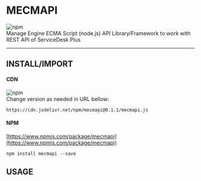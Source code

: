 # MECMAPI
![npm](https://img.shields.io/npm/v/mecmapi?label=npm%40latest&logo=MECMAPI)  
Manage Engine ECMA Script (node.js) API Library/Framework to work with REST API of ServiceDesk Plus




---

## INSTALL/IMPORT
#### CDN
![npm](https://img.shields.io/npm/v/mecmapi?label=MECMAPI%40latest&logo=MECMAPI)  
Change version as needed in URL bellow:
```
https://cdn.jsdelivr.net/npm/mecmapi@0.1.1/mecmapi.js
```
#### NPM
[https://www.npmjs.com/package/mecmapi](https://www.npmjs.com/package/mecmapi)  
```
npm install mecmapi --save
```
## USAGE